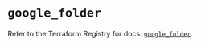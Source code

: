 # `google_folder`

Refer to the Terraform Registry for docs: [`google_folder`](https://registry.terraform.io/providers/hashicorp/google/6.39.0/docs/resources/folder).
